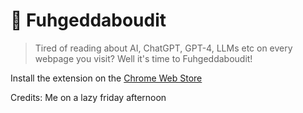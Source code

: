 # 🚮 Fuhgeddaboudit
> Tired of reading about AI, ChatGPT, GPT-4, LLMs etc on every webpage you visit? Well it's time to Fuhgeddaboudit!

Install the extension on the [Chrome Web Store](www.link.com)

Credits: Me on a lazy friday afternoon

